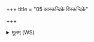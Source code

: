 +++
title = "05 आस्कन्दिके विस्कन्दिके"

+++
<details><summary>मूलम् (WS)</summary>

आस्कन्दिके विस्कन्दिके पराचीरप नृत्यतु ।  
सारङ्गेण शुना सह ॥ ७ ॥
</details>